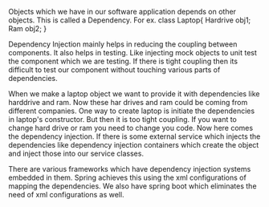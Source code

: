 Objects which we have in our software application depends on other objects. This is called a Dependency. For ex.
class Laptop{
 Hardrive obj1;
 Ram obj2;
}

Dependency Injection mainly helps in reducing the coupling between components. It also helps in testing. Like injecting mock objects to unit test the component which we are testing.
If there is tight coupling then its difficult to test our component without touching various parts of dependencies.

When we make a laptop object we want to provide it with dependencies like harddrive and ram. Now these har drives and ram could be coming from different companies.
One way to create laptop is initiate the dependencies in laptop's constructor. But then it is too tight coupling. If you want to change hard drive or ram you need to
change you code. Now here comes the dependency injection. If there is some external service which injects the dependencies like dependency injection containers which 
create the object and inject those into our service classes.

There are various frameworks which have dependency injection systems embedded in them. Spring achieves this using the xml configurations of mapping the dependencies. 
We also have spring boot which eliminates the need of xml configurations as well. 
